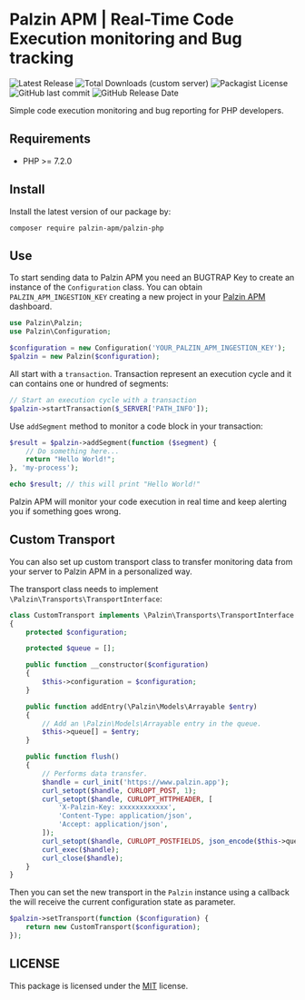 # Palzin APM | Real-Time Code Execution monitoring and Bug tracking

![Latest Release](https://img.shields.io/packagist/v/palzin-apm/palzin-php?style=for-the-badge)
![Total Downloads (custom server)](https://img.shields.io/packagist/dt/palzin-apm/palzin-php?style=for-the-badge)
![Packagist License](https://img.shields.io/packagist/l/palzin-apm/palzin-php?style=for-the-badge)
![GitHub last commit](https://img.shields.io/github/last-commit/hi-folks/lara-lens?style=for-the-badge)
![GitHub Release Date](https://img.shields.io/github/release-date/hi-folks/lara-lens?style=for-the-badge)

Simple code execution monitoring and bug reporting for PHP developers.

## Requirements

- PHP >= 7.2.0

## Install

Install the latest version of our package by:

```shell
composer require palzin-apm/palzin-php
```

## Use

To start sending data to Palzin APM you need an BUGTRAP Key to create an instance of the `Configuration` class.
You can obtain `PALZIN_APM_INGESTION_KEY` creating a new project in your [Palzin APM](https://www.palzin.app) dashboard.

```php
use Palzin\Palzin;
use Palzin\Configuration;

$configuration = new Configuration('YOUR_PALZIN_APM_INGESTION_KEY');
$palzin = new Palzin($configuration);
```

All start with a `transaction`. Transaction represent an execution cycle and it can contains one or hundred of segments:

```php
// Start an execution cycle with a transaction
$palzin->startTransaction($_SERVER['PATH_INFO']);
```

Use `addSegment` method to monitor a code block in your transaction:

```php
$result = $palzin->addSegment(function ($segment) {
    // Do something here...
	return "Hello World!";
}, 'my-process');

echo $result; // this will print "Hello World!"
```

Palzin APM will monitor your code execution in real time and keep alerting you if something goes wrong.

## Custom Transport
You can also set up custom transport class to transfer monitoring data from your server to Palzin APM
in a personalized way.

The transport class needs to implement `\Palzin\Transports\TransportInterface`:

```php
class CustomTransport implements \Palzin\Transports\TransportInterface
{
    protected $configuration;

    protected $queue = [];

    public function __constructor($configuration)
    {
        $this->configuration = $configuration;
    }

    public function addEntry(\Palzin\Models\Arrayable $entry)
    {
        // Add an \Palzin\Models\Arrayable entry in the queue.
        $this->queue[] = $entry;
    }

    public function flush()
    {
        // Performs data transfer.
        $handle = curl_init('https://www.palzin.app');
        curl_setopt($handle, CURLOPT_POST, 1);
        curl_setopt($handle, CURLOPT_HTTPHEADER, [
            'X-Palzin-Key: xxxxxxxxxxxx',
            'Content-Type: application/json',
            'Accept: application/json',
        ]);
        curl_setopt($handle, CURLOPT_POSTFIELDS, json_encode($this->queue));
        curl_exec($handle);
        curl_close($handle);
    }
}
```

Then you can set the new transport in the `Palzin` instance
using a callback the will receive the current configuration state as parameter.

```php
$palzin->setTransport(function ($configuration) {
    return new CustomTransport($configuration);
});
```

## LICENSE

This package is licensed under the [MIT](LICENSE) license.
